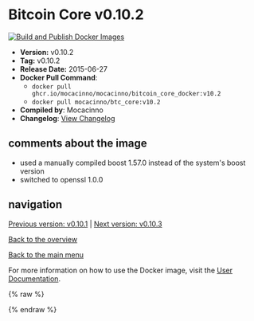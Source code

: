 # Bitcoin Core v0.10.2

[![Build and Publish Docker Images](https://github.com/mocacinno/bitcoin_core_docker/actions/workflows/build-and-publish.yml/badge.svg?branch=v10.2)](https://github.com/mocacinno/bitcoin_core_docker/actions/workflows/build-and-publish.yml)

- **Version:** v0.10.2
- **Tag:** v0.10.2
- **Release Date:** 2015-06-27
- **Docker Pull Command**:
  - `docker pull ghcr.io/mocacinno/mocacinno/bitcoin_core_docker:v10.2`
  - `docker pull mocacinno/btc_core:v10.2`
- **Compiled by**: Mocacinno
- **Changelog**: [View Changelog](https://github.com/bitcoin/bitcoin/blob/v0.10.2/doc/release-notes.md)

## comments about the image

- used a manually compiled boost 1.57.0 instead of the system's boost version
- switched to openssl 1.0.0

## navigation

[Previous version: v0.10.1](./v10.1.md) | [Next version: v0.10.3](./v10.3.md)

[Back to the overview](./Readme.md)

[Back to the main menu](../Readme.md)

For more information on how to use the Docker image, visit the [User Documentation](../userdocs/Readme.md).

<!-- Google tag (gtag.js) -->
{% raw %}
<script async src="https://www.googletagmanager.com/gtag/js?id=G-BPC6NC6FF9"></script>
<script>
  window.dataLayer = window.dataLayer || [];
  function gtag(){dataLayer.push(arguments);}
  gtag('js', new Date());
  gtag('config', 'G-BPC6NC6FF9');
</script>
{% endraw %}

